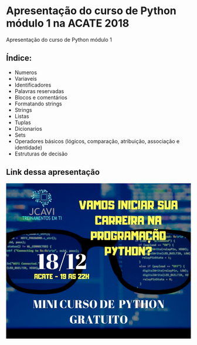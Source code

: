 Apresentação do curso de Python módulo 1 na ACATE 2018
======================================================

Apresentação do curso de Python módulo 1

Índice:
-------
+ Numeros
+ Variaveis
+ Identificadores
+ Palavras reservadas
+ Blocos e comentários
+ Formatando strings
+ Strings
+ Listas
+ Tuplas
+ Dicionarios
+ Sets
+ Operadores básicos (lógicos, comparação, atribuição, associação e identidade)
+ Estruturas de decisão

Link dessa apresentação
-----------------------



![Image](https://github.com/frclasso/acate18122018/blob/master/acate2018.jpeg)
